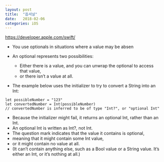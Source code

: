 ```yaml
---
layout: post
title:  "옵셔널"
date:   2018-02-06
categories: iOS
---
```


<https://developer.apple.com/swift/>

- You use optionals in situations where a value may be absen

-  An optional represents two possibilities: 

	- Either there is a value, and you can unwrap the optional to access that value, 
	- or there isn’t a value at all.

- The example below uses the initializer to try to convert a String into an Int:

```
let possibleNumber = "123"
let convertedNumber = Int(possibleNumber)
// convertedNumber is inferred to be of type "Int?", or "optional Int"
```

- Because the initializer might fail, it returns an optional Int, rather than an Int. 
- An optional Int is written as Int?, not Int. 
- The question mark indicates that the value it contains is optional, 
- meaning that it might contain some Int value, 
- or it might contain no value at all. 
- (It can’t contain anything else, such as a Bool value or a String value. It’s either an Int, or it’s nothing at all.)

